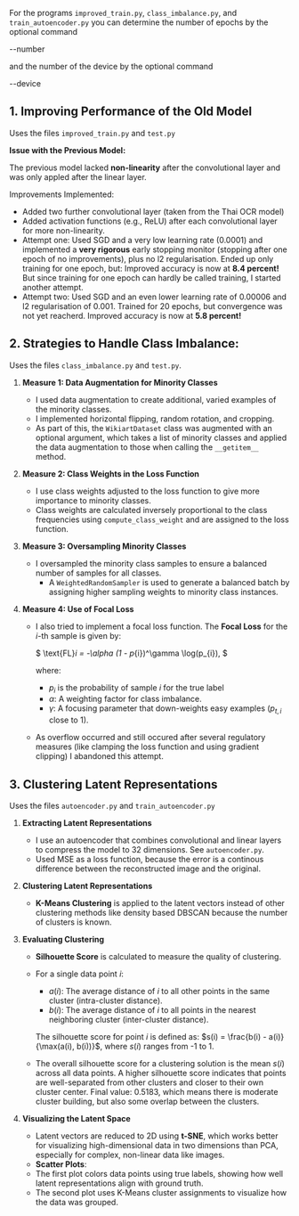 For the programs `improved_train.py`, `class_imbalance.py`, and `train_autoencoder.py` you can determine the number of epochs by the optional command 

--number 

and the number of the device by the optional command 

--device


## 1. Improving Performance of the Old Model

Uses the files `improved_train.py` and `test.py` 


**Issue with the Previous Model:**

The previous model lacked **non-linearity** after the convolutional layer and was only appled after the linear layer. 

Improvements Implemented:
   - Added two further convolutional layer (taken from the Thai OCR model)
   - Added activation functions (e.g., ReLU) after each convolutional layer for more non-linearity.                                                  
   - Attempt one: Used SGD and a very low learning rate (0.0001) and implemented a **very rigorous** early stopping monitor (stopping after one epoch of no improvements), plus no l2 regularisation. Ended up only training for one epoch, but: Improved accuracy is now at **8.4 percent!** But since training for one epoch can hardly be called training, I started another attempt.  
   - Attempt two: Used SGD and an even lower learning rate of 0.00006 and l2 regularisation of 0.001. Trained for 20 epochs, but convergence was not yet reacherd. Improved accuracy is now at **5.8 percent!**

## 2. Strategies to Handle Class Imbalance:

Uses the files `class_imbalance.py` and `test.py`.

1. **Measure 1: Data Augmentation for Minority Classes**
   - I used data augmentation to create additional, varied examples of the minority classes.
   - I implemented horizontal flipping, random rotation, and cropping.
   - As part of this, the `WikiartDataset` class was augmented with an optional argument, which takes a list of minority classes and applied the data augmentation to those when calling the `__getitem__` method. 

2. **Measure 2: Class Weights in the Loss Function**
   - I use class weights adjusted to the loss function to give more importance to minority classes. 
   - Class weights are calculated inversely proportional to the class frequencies using `compute_class_weight` and are assigned to the loss function.

3. **Measure 3: Oversampling Minority Classes**
   - I oversampled the minority class samples to ensure a balanced number of samples for all classes. 
     - A `WeightedRandomSampler` is used to generate a balanced batch by assigning higher sampling weights to minority class instances.

4. **Measure 4: Use of Focal Loss**
   - I also tried to implement a focal loss function. The **Focal Loss** for the $i$-th sample is given by:

       $ \text{FL}_i = -\alpha (1 - p_{i})^\gamma \log(p_{i}), $

      where:
     - $p_{i}$ is the probability of sample $i$ for the true label
     - $\alpha$: A weighting factor for class imbalance.
     - $\gamma$: A focusing parameter that down-weights easy examples ($p_{t,i}$ close to 1).

   - As overflow occurred and still occured after several regulatory measures (like clamping the loss function and using gradient clipping) I abandoned this attempt.  

## 3. Clustering Latent Representations

Uses the files `autoencoder.py` and `train_autoencoder.py`

1. **Extracting Latent Representations**
   - I use an autoencoder that combines convolutional and linear layers to compress the model to 32 dimensions. See `autoencoder.py`.
   - Used MSE as a loss function, because the error is a continous difference between the reconstructed image and the original. 

2. **Clustering Latent Representations**
   - **K-Means Clustering** is applied to the latent vectors instead of other clustering methods like density based DBSCAN because the number of clusters is known. 

3. **Evaluating Clustering**
   - **Silhouette Score** is calculated to measure the quality of clustering.
   - For a single data point $i$:

      - $a(i)$: The average distance of $i$ to all other points in the same cluster (intra-cluster distance).
      - $b(i)$: The average distance of $i$ to all points in the nearest neighboring cluster (inter-cluster distance).

      The silhouette score for point $i$ is defined as: $s(i) = \frac{b(i) - a(i)}{\max(a(i), b(i))}$,
      where $s(i)$ ranges from -1 to 1.

   - The overall silhouette score for a clustering solution is the mean $s(i)$ across all data points. A higher silhouette score indicates that points are well-separated from other clusters and closer to their own cluster center. Final value: 0.5183, which means there is moderate cluster building, but also some overlap between the clusters. 

4. **Visualizing the Latent Space**
   - Latent vectors are reduced to 2D using **t-SNE**, which works better for visualizing high-dimensional data in two dimensions than PCA, especially for complex, non-linear data like images.
   - **Scatter Plots**:
   - The first plot colors data points using true labels, showing how well latent representations align with ground truth.
   - The second plot uses K-Means cluster assignments to visualize how the data was grouped.

